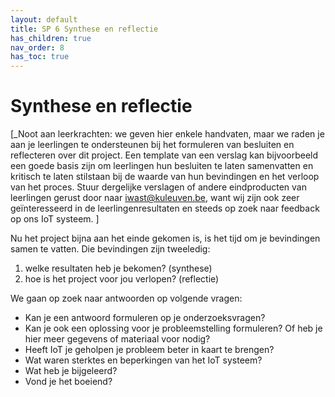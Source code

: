 ```yaml
---
layout: default
title: SP 6 Synthese en reflectie
has_children: true
nav_order: 8
has_toc: true
---
```


# Synthese en reflectie

\[_Noot aan leerkrachten: we geven hier enkele handvaten, maar we raden je aan je leerlingen te ondersteunen bij het formuleren van besluiten en reflecteren over dit project. 
Een template van een verslag kan bijvoorbeeld een goede basis zijn om leerlingen hun besluiten te laten samenvatten en kritisch te laten stilstaan bij de waarde van hun bevindingen en 
het verloop van het proces.
Stuur dergelijke verslagen of andere eindproducten van leerlingen gerust door naar iwast@kuleuven.be, want wij zijn ook zeer geïnteresseerd in de leerlingenresultaten en 
steeds op zoek naar feedback op ons IoT systeem. \]

Nu het project bijna aan het einde gekomen is, is het tijd om je bevindingen samen te vatten. Die bevindingen zijn tweeledig: 
1. welke resultaten heb je bekomen? (synthese)
2. hoe is het project voor jou verlopen? (reflectie)

We gaan op zoek naar antwoorden op volgende vragen:
* Kan je een antwoord formuleren op je onderzoeksvragen?
* Kan je ook een oplossing voor je probleemstelling formuleren? Of heb je hier meer gegevens of materiaal voor nodig?
* Heeft IoT je geholpen je probleem beter in kaart te brengen?
* Wat waren sterktes en beperkingen van het IoT systeem?
* Wat heb je bijgeleerd? 
* Vond je het boeiend? 

